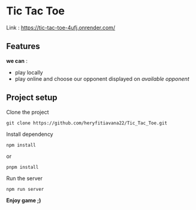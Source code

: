 # Tic Tac Toe
Link : https://tic-tac-toe-4ufj.onrender.com/

## Features
**we can** :
- play locally
- play online and choose our opponent displayed on *available opponent*


## Project setup 
Clone the project
```
git clone https://github.com/heryfitiavana22/Tic_Tac_Toe.git
```

Install dependency
```
npm install
```
 or 
```
pnpm install
```

Run the server
```
npm run server
```

**Enjoy game  ;)**
